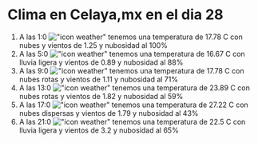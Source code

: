 # Clima en Celaya,mx en el dia 28

1. A las 1:0 !["icon weather"](http://openweathermap.org/img/w/04n.png) tenemos una temperatura de 17.78 C con nubes y  vientos de 1.25 y nubosidad al 100%
1. A las 5:0 !["icon weather"](http://openweathermap.org/img/w/10n.png) tenemos una temperatura de 16.67 C con lluvia ligera y  vientos de 0.89 y nubosidad al 88%
1. A las 9:0 !["icon weather"](http://openweathermap.org/img/w/04d.png) tenemos una temperatura de 17.78 C con nubes rotas y  vientos de 1.11 y nubosidad al 71%
1. A las 13:0 !["icon weather"](http://openweathermap.org/img/w/04d.png) tenemos una temperatura de 23.89 C con nubes rotas y  vientos de 1.82 y nubosidad al 59%
1. A las 17:0 !["icon weather"](http://openweathermap.org/img/w/03d.png) tenemos una temperatura de 27.22 C con nubes dispersas y  vientos de 1.79 y nubosidad al 43%
1. A las 21:0 !["icon weather"](http://openweathermap.org/img/w/10n.png) tenemos una temperatura de 22.5 C con lluvia ligera y  vientos de 3.2 y nubosidad al 65%
